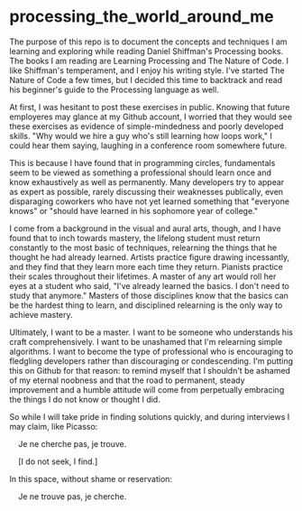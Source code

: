 # processing_the_world_around_me

The purpose of this repo is to document the concepts and techniques I am learning and exploring while reading Daniel Shiffman's Processing books. The books I am reading are Learning Processing and The Nature of Code. I like Shiffman's temperament, and I enjoy his writing style. I've started The Nature of Code a few times, but I decided this time to backtrack and read his beginner's guide to the Processing language as well.

At first, I was hesitant to post these exercises in public. Knowing that future employeres may glance at my Github account, I worried that they would see these exercises as evidence of simple-mindedness and poorly developed skills. "Why would we hire a guy who's still learning how loops work," I could hear them saying, laughing in a conference room somewhere future.

This is because I have found that in programming circles, fundamentals seem to be viewed as something a professional should learn once and know exhaustively as well as permanently. Many developers try to appear as expert as possible, rarely discussing their weaknesses publically, even disparaging coworkers who have not yet learned something that "everyone knows" or "should have learned in his sophomore year of college."

I come from a background in the visual and aural arts, though, and I have found that to inch towards mastery, the lifelong student must return constantly to the most basic of techniques, relearning the things that he thought he had already learned. Artists practice figure drawing incessantly, and they find that they learn more each time they return. Pianists practice their scales throughout their lifetimes. A master of any art would roll her eyes at a student who said, "I've already learned the basics. I don't need to study that anymore." Masters of those disciplines know that the basics can be the hardest thing to learn, and disciplined relearning is the only way to achieve mastery.

Ultimately, I want to be a master. I want to be someone who understands his craft comprehensively. I want to be unashamed that I'm relearning simple algorithms. I want to become the type of professional who is encouraging to fledgling developers rather than discouraging or condescending. I'm putting this on Github for that reason: to remind myself that I shouldn't be ashamed of my eternal noobness and that the road to permanent, steady improvement and a humble attitude will come from perpetually embracing the things I do not know or thought I did.

So while I will take pride in finding solutions quickly, and during interviews I may claim, like Picasso:

&nbsp;&nbsp;&nbsp;&nbsp;Je ne cherche pas, je trouve.  
  
&nbsp;&nbsp;&nbsp;&nbsp;[I do not seek, I find.]  

In this space, without shame or reservation:

&nbsp;&nbsp;&nbsp;&nbsp;Je ne trouve pas, je cherche.  